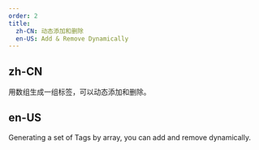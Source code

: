 ```yaml
---
order: 2
title:
  zh-CN: 动态添加和删除
  en-US: Add & Remove Dynamically
---
```


## zh-CN

用数组生成一组标签，可以动态添加和删除。

## en-US

Generating a set of Tags by array, you can add and remove dynamically.
